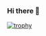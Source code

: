 ### Hi there 👋
[![trophy](https://github-profile-trophy.vercel.app/?username=HamaiYuto)](https://github.com/ryo-ma/github-profile-trophy)
<!--
**HamaiYuto/HamaiYuto** is a ✨ _special_ ✨ repository because its `README.md` (this file) appears on your GitHub profile.

Here are some ideas to get you started:

- 🔭 I’m currently working on ...
- 🌱 I’m currently learning ...
- 👯 I’m looking to collaborate on ...
- 🤔 I’m looking for help with ...
- 💬 Ask me about ...
- 📫 How to reach me: ...
- 😄 Pronouns: ...
- ⚡ Fun fact: ...
-->
